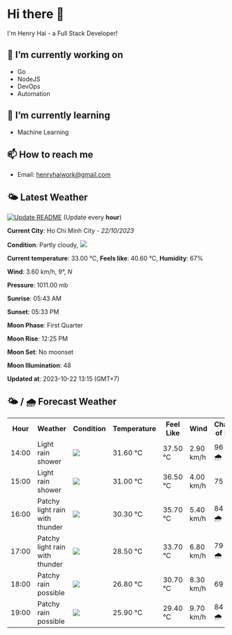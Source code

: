 # Hi there 👋

I'm Henry Hai - a Full Stack Developer!

## 🔭 I’m currently working on

- Go
- NodeJS
- DevOps
- Automation

## 🌱 I’m currently learning

- Machine Learning

## 📫 How to reach me

- Email: <henryhaiwork@gmail.com>

## 🌤️ Latest Weather
[![Update README](https://github.com/henry0hai/henry0hai/actions/workflows/udpateReadme.yml/badge.svg)](https://github.com/henry0hai/henry0hai/actions/workflows/udpateReadme.yml)
(Update every **hour**)
<!-- CURRENT_WEATHER:START -->
**Current City**: Ho Chi Minh City - *22/10/2023*

**Condition**: Partly cloudy, <img src="https://cdn.weatherapi.com/weather/64x64/day/116.png"/>

**Current temperature**: 33.00 °C, **Feels like**: 40.60 °C, **Humidity**: 67%

**Wind**: 3.60 km/h, 9°, *N*

**Pressure**: 1011.00 mb

**Sunrise**: 05:43 AM

**Sunset**: 05:33 PM

**Moon Phase**: First Quarter

**Moon Rise**: 12:25 PM

**Moon Set**: No moonset

**Moon Illumination**: 48

**Updated at**: 2023-10-22 13:15 (GMT+7)<!-- CURRENT_WEATHER:END -->

## 🌤️ / 🌧️ Forecast Weather
<!-- FORECAST_WEATHER:START -->
<table>
		<tr>
			<th>Hour</th>
			<th>Weather</th>
			<th>Condition</th>
			<th>Temperature</th>
			<th>Feel Like</th>
			<th>Wind</th>
			<th>Chance of Rain</th>
		</tr>
				<tr>
					<td>14:00</td>
					<td>Light rain shower</td>
					<td><img src='https://cdn.weatherapi.com/weather/64x64/day/353.png'/></td>
					<td>31.60 °C</td>
					<td>37.50 °C</td>
					<td>2.90 km/h</td>
					<td>96 % 🌧️</td>
				</tr>
				<tr>
					<td>15:00</td>
					<td>Light rain shower</td>
					<td><img src='https://cdn.weatherapi.com/weather/64x64/day/353.png'/></td>
					<td>31.00 °C</td>
					<td>36.50 °C</td>
					<td>4.00 km/h</td>
					<td>75 %</td>
				</tr>
				<tr>
					<td>16:00</td>
					<td>Patchy light rain with thunder</td>
					<td><img src='https://cdn.weatherapi.com/weather/64x64/day/386.png'/></td>
					<td>30.30 °C</td>
					<td>35.70 °C</td>
					<td>5.40 km/h</td>
					<td>84 % 🌧️</td>
				</tr>
				<tr>
					<td>17:00</td>
					<td>Patchy light rain with thunder</td>
					<td><img src='https://cdn.weatherapi.com/weather/64x64/day/386.png'/></td>
					<td>28.50 °C</td>
					<td>33.70 °C</td>
					<td>6.80 km/h</td>
					<td>79 % 🌧️</td>
				</tr>
				<tr>
					<td>18:00</td>
					<td>Patchy rain possible</td>
					<td><img src='https://cdn.weatherapi.com/weather/64x64/night/176.png'/></td>
					<td>26.80 °C</td>
					<td>30.70 °C</td>
					<td>8.30 km/h</td>
					<td>69 %</td>
				</tr>
				<tr>
					<td>19:00</td>
					<td>Patchy rain possible</td>
					<td><img src='https://cdn.weatherapi.com/weather/64x64/night/176.png'/></td>
					<td>25.90 °C</td>
					<td>29.40 °C</td>
					<td>9.70 km/h</td>
					<td>84 % 🌧️</td>
				</tr>
</table>
<!-- FORECAST_WEATHER:END -->
